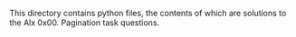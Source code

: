 This directory contains python files, the contents of which are solutions to the Alx 0x00. Pagination task questions.